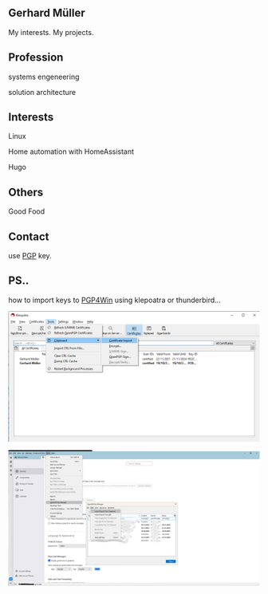 Gerhard Müller
---
My interests. My projects.

## Profession

systems engeneering

solution architecture

## Interests

Linux
 
Home automation with HomeAssistant
 
Hugo

## Others

Good Food

## Contact
    
use [PGP](.pgp/Gerhard_Mueller.asc) key. 


## PS.. 

how to import keys to [PGP4Win](https://www.gpg4win.de/) using klepoatra or thunderbird...

![kleopatra how to](./images/kleopatra_import_pgp_key.png)

![thunderbird how to](./images/thunderbird_import_pgp_key.png)


<!---
gerhardmueller1/gerhardmueller1 is a ✨ special ✨ repository because its `README.md` (this file) appears on your GitHub profile.
You can click the Preview link to take a look at your changes.
--->
